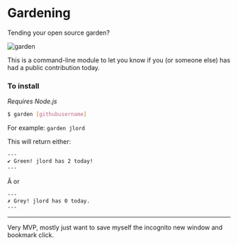 # Gardening

Tending your open source garden?

![garden](http://f.cl.ly/items/3X0N0M1N0C0Y1S3Y0T3s/Screen%20Shot%202014-10-19%20at%2010.50.07%20PM.png)

This is a command-line module to let you know if you (or someone else) has had a public contribution today.

### To install

_Requires Node.js_

```Bash
$ garden [githubusername]
```

For example: `garden jlord`

This will return either:

```Bash
---
✔︎ Green! jlord has 2 today!
---
```
Â
or

```Bash
---
✗ Grey! jlord has 0 today.
---
```

---

Very MVP, mostly just want to save myself the incognito new window and bookmark click.
